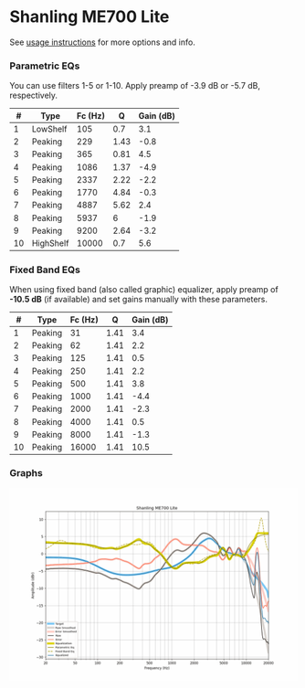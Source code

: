 # Shanling ME700 Lite
See [usage instructions](https://github.com/jaakkopasanen/AutoEq#usage) for more options and info.

### Parametric EQs
You can use filters 1-5 or 1-10. Apply preamp of -3.9 dB or -5.7 dB, respectively.

|   # | Type      |   Fc (Hz) |    Q |   Gain (dB) |
|-----|-----------|-----------|------|-------------|
|   1 | LowShelf  |       105 | 0.7  |         3.1 |
|   2 | Peaking   |       229 | 1.43 |        -0.8 |
|   3 | Peaking   |       365 | 0.81 |         4.5 |
|   4 | Peaking   |      1086 | 1.37 |        -4.9 |
|   5 | Peaking   |      2337 | 2.22 |        -2.2 |
|   6 | Peaking   |      1770 | 4.84 |        -0.3 |
|   7 | Peaking   |      4887 | 5.62 |         2.4 |
|   8 | Peaking   |      5937 | 6    |        -1.9 |
|   9 | Peaking   |      9200 | 2.64 |        -3.2 |
|  10 | HighShelf |     10000 | 0.7  |         5.6 |

### Fixed Band EQs
When using fixed band (also called graphic) equalizer, apply preamp of **-10.5 dB** (if available) and set gains manually with these parameters.

|   # | Type    |   Fc (Hz) |    Q |   Gain (dB) |
|-----|---------|-----------|------|-------------|
|   1 | Peaking |        31 | 1.41 |         3.4 |
|   2 | Peaking |        62 | 1.41 |         2.2 |
|   3 | Peaking |       125 | 1.41 |         0.5 |
|   4 | Peaking |       250 | 1.41 |         2.2 |
|   5 | Peaking |       500 | 1.41 |         3.8 |
|   6 | Peaking |      1000 | 1.41 |        -4.4 |
|   7 | Peaking |      2000 | 1.41 |        -2.3 |
|   8 | Peaking |      4000 | 1.41 |         0.5 |
|   9 | Peaking |      8000 | 1.41 |        -1.3 |
|  10 | Peaking |     16000 | 1.41 |        10.5 |

### Graphs
![](./Shanling%20ME700%20Lite.png)
